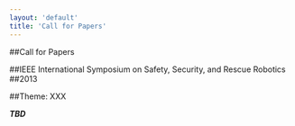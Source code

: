 ```yaml
---
layout: 'default'
title: 'Call for Papers'
---
```


##Call for Papers

##IEEE International Symposium on Safety, Security, and Rescue Robotics
##2013

##Theme: XXX

***TBD***